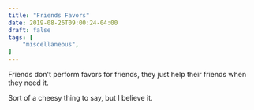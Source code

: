 ```yaml
---
title: "Friends Favors"
date: 2019-08-26T09:00:24-04:00
draft: false
tags: [
	"miscellaneous",
]
---
```

Friends don't perform favors for friends, they just help their friends when they need it.

Sort of a cheesy thing to say, but I believe it.
